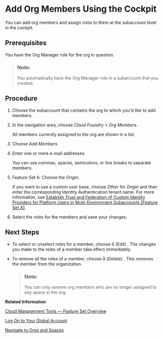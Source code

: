 <!-- loioa4eeaf179ee646b99558f27c0bae7b3e -->

# Add Org Members Using the Cockpit

You can add org members and assign roles to them at the subaccount level in the cockpit.



## Prerequisites

You have the Org Manager role for the org in question.

> ### Note:  
> You automatically have the Org Manager role in a subaccount that you created.



<a name="loioa4eeaf179ee646b99558f27c0bae7b3e__steps_jrg_wt4_zl"/>

## Procedure

1.  Choose the subaccount that contains the org to which you'd like to add members.

2.  In the navigation area, choose *Cloud Foundry* \> *Org Members*.

    All members currently assigned to the org are shown in a list.

3.  Choose *Add Members*.

4.  Enter one or more e-mail addresses.

    You can use commas, spaces, semicolons, or line breaks to separate members.

5.  Feature Set A: Choose the *Origin*.

    If you want to use a custom user base, choose *Other* for *Origin* and then enter the corresponding Identity Authentication tenant name. For more information, see [Establish Trust and Federation of Custom Identity Providers for Platform Users in Multi-Environment Subaccounts \[Feature Set A\]](Establish_Trust_and_Federation_of_Custom_Identity_Providers_for_Platform_Users_in_Multi-Environment_Subaccounts_Feature_Set_A_8600afb.md).

6.  Select the roles for the members and save your changes.




<a name="loioa4eeaf179ee646b99558f27c0bae7b3e__postreq_ocr_wj2_nbb"/>

## Next Steps

-   To select or unselect roles for a member, choose   \(Edit\) . The changes you make to the roles of a member take effect immediately.
-   To remove all the roles of a member, choose   \(Delete\) . This removes the member from the organization.

    > ### Note:  
    > You can only remove org members who are no longer assigned to any space in the org.


**Related Information**  


[Cloud Management Tools — Feature Set Overview](Cloud_Management_Tools_—_Feature_Set_Overview_caf4e4e.md "Cloud management tools represent the group of technologies designed for managing SAP BTP.")

[Log On to Your Global Account](Log_On_to_Your_Global_Account_77be288.md "Use the SAP BTP cockpit to log on to your global account and start working in SAP BTP.")

[Navigate to Orgs and Spaces](Navigate_to_Orgs_and_Spaces_5bf8735.md "To administer your Cloud Foundry environment, navigate to orgs, and spaces in the SAP BTP cockpit.")

